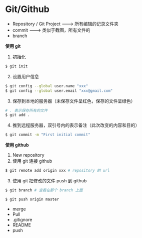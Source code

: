 # Git/Github

+ Repository / Git Project ---> 所有编辑的记录文件夹
+ commit ---> 类似于截图，所有文件的
+ branch

**使用 git**

1. 初始化

```bash
$ git init
```

2. 设置用户信息

```bash
$ git config --global user.name "xxx"
$ git config --global user.email "xxx@gmail.com"
```

3. 保存到本地的服务器（未保存文件呈红色，保存的文件呈绿色）

```bash
# . 表示保存所有的文件
$ git add .
```

4. 推到远程服务器，双引号内的表示备注（此次改变的内容和目的）

```bash
$ git commit -m "First initial commit"
```

**使用 github**

1. New repository
2. 使用 git 连接 github 

```bash
$ git remote add origin xxx # repository 的 url
```

3. 使用 git 把修改的文件 push 到 github

```bash
$ git branch # 查看在那个 branch 上面
```

```bash
$ git push origin master
```

+ merge
+ Pull
+ .gitignore
+ README
+ push
